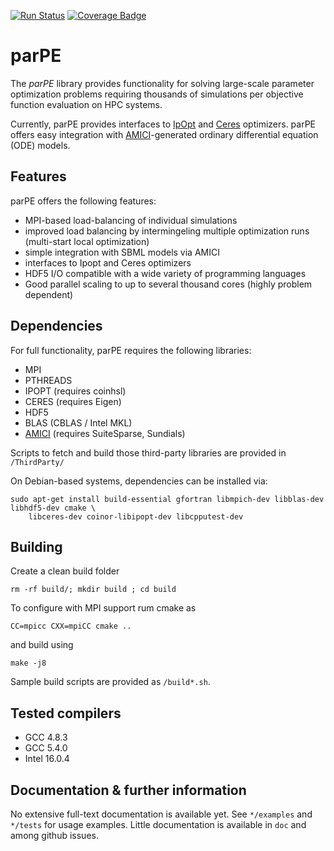  [![Run Status](https://api.shippable.com/projects/59463d3e8993d7070010407b/badge?branch=master)](https://app.shippable.com/github/dweindl/parPE)
 [![Coverage Badge](https://api.shippable.com/projects/59463d3e8993d7070010407b/coverageBadge?branch=master)](https://app.shippable.com/github/dweindl/parPE) 

# parPE

The *parPE* library provides functionality for solving large-scale parameter optimization
problems requiring thousands of simulations per objective function evaluation on HPC systems.

Currently, parPE provides interfaces to [IpOpt](http://www.coin-or.org/Ipopt/) and [Ceres](http://ceres-solver.org/) optimizers. parPE offers easy integration with
[AMICI](https://github.com/ICB-DCM/AMICI)-generated ordinary differential equation (ODE) models.

## Features

parPE offers the following features:

* MPI-based load-balancing of individual simulations
* improved load balancing by intermingeling multiple optimization runs (multi-start local optimization)
* simple integration with SBML models via AMICI
* interfaces to Ipopt and Ceres optimizers
* HDF5 I/O compatible with a wide variety of programming languages
* Good parallel scaling to up to several thousand cores (highly problem dependent)

## Dependencies

For full functionality, parPE requires the following libraries:

* MPI
* PTHREADS
* IPOPT (requires coinhsl)
* CERES (requires Eigen)
* HDF5
* BLAS (CBLAS / Intel MKL)
* [AMICI](https://github.com/ICB-DCM/AMICI) (requires SuiteSparse, Sundials)

Scripts to fetch and build those third-party libraries are provided in `/ThirdParty/` 

On Debian-based systems, dependencies can be installed via:
```
sudo apt-get install build-essential gfortran libmpich-dev libblas-dev libhdf5-dev cmake \
    libceres-dev coinor-libipopt-dev libcpputest-dev
```

## Building

Create a clean build folder

```
rm -rf build/; mkdir build ; cd build
```

To configure with MPI support rum cmake as
```
CC=mpicc CXX=mpiCC cmake ..
```
and build using 

```
make -j8
```

Sample build scripts are provided as `/build*.sh`.

## Tested compilers

* GCC 4.8.3
* GCC 5.4.0
* Intel 16.0.4


## Documentation & further information

No extensive full-text documentation is available yet. See `*/examples` and `*/tests` for usage examples. 
Little documentation is available in `doc` and among github issues. 
